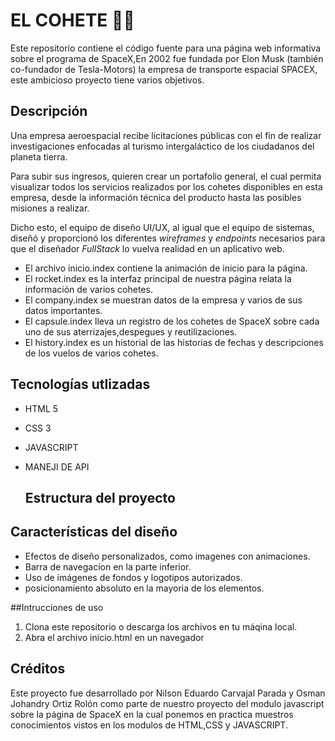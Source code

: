 # EL COHETE 🚀💫

Este repositorio contiene el código fuente para una página web informativa sobre el programa de SpaceX,En 2002 fue fundada por Elon Musk (también co-fundador de Tesla-Motors) la empresa de transporte espacial SPACEX, este ambicioso proyecto tiene varios objetivos.

## Descripción

Una empresa aeroespacial recibe licitaciones públicas con el fin de realizar investigaciones enfocadas al turismo intergaláctico de los ciudadanos del planeta tierra.

Para subir sus ingresos, quieren crear un portafolio general, el cual permita visualizar todos los servicios realizados por los cohetes disponibles en esta empresa, desde la información técnica del producto hasta las posibles misiones a realizar.

Dicho esto, el equipo de diseño UI/UX, al igual que el equipo de sistemas, diseñó y proporcionó los diferentes *wireframes* y *endpoints* necesarios para que el diseñador *FullStack* lo vuelva realidad en un aplicativo web.

* El archivo inicio.index contiene la animación de inicio para la página.
* El rocket.index es la interfaz principal de nuestra página relata la información de varios cohetes.
* El company.index se muestran datos de la empresa y varios de sus datos importantes.
* El capsule.index lleva un registro de los cohetes de SpaceX sobre cada uno de sus aterrizajes,despegues y reutilizaciones.
* El history.index es un historial de las historias de fechas y descripciones de los vuelos de varios cohetes.

## Tecnologías utlizadas 

* HTML 5
* CSS 3
* JAVASCRIPT
* MANEJI DE API

  ## Estructura del proyecto

  

## Características del diseño

* Efectos de diseño personalizados, como imagenes con animaciones.
* Barra de navegacíon en la parte inferior.
* Uso de imágenes de fondos y logotipos autorizados.
* posicionamiento absoluto en la mayoria de los elementos.

##Intrucciones de uso
1. Clona este repositorio o descarga los archivos en tu máqina local.
2. Abra el archivo inicio.html en un navegador 

## Créditos

Este proyecto fue desarrollado por Nilson Eduardo Carvajal Parada y Osman Johandry Ortiz Rolón como parte de nuestro proyecto del modulo javascript sobre la página de SpaceX en la cual ponemos en practica muestros conocimientos vistos en los modulos de HTML,CSS y JAVASCRIPT.
